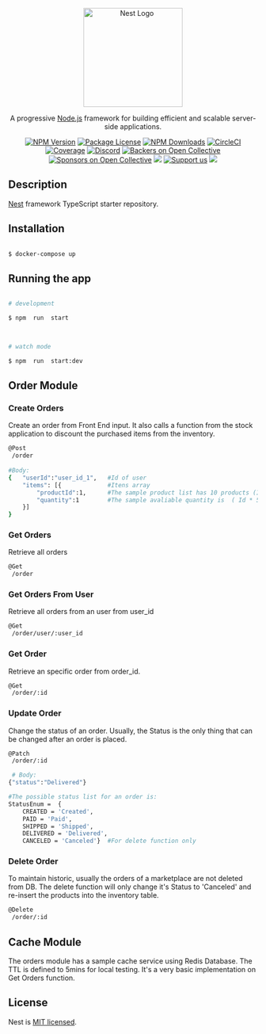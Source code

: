 <p align="center">
  <a href="http://nestjs.com/" target="blank"><img src="https://nestjs.com/img/logo-small.svg" width="200" alt="Nest Logo" /></a>
</p>

[circleci-image]: https://img.shields.io/circleci/build/github/nestjs/nest/master?token=abc123def456
[circleci-url]: https://circleci.com/gh/nestjs/nest

  <p align="center">A progressive <a href="http://nodejs.org" target="_blank">Node.js</a> framework for building efficient and scalable server-side applications.</p>
    <p align="center">
<a href="https://www.npmjs.com/~nestjscore" target="_blank"><img src="https://img.shields.io/npm/v/@nestjs/core.svg" alt="NPM Version" /></a>
<a href="https://www.npmjs.com/~nestjscore" target="_blank"><img src="https://img.shields.io/npm/l/@nestjs/core.svg" alt="Package License" /></a>
<a href="https://www.npmjs.com/~nestjscore" target="_blank"><img src="https://img.shields.io/npm/dm/@nestjs/common.svg" alt="NPM Downloads" /></a>
<a href="https://circleci.com/gh/nestjs/nest" target="_blank"><img src="https://img.shields.io/circleci/build/github/nestjs/nest/master" alt="CircleCI" /></a>
<a href="https://coveralls.io/github/nestjs/nest?branch=master" target="_blank"><img src="https://coveralls.io/repos/github/nestjs/nest/badge.svg?branch=master#9" alt="Coverage" /></a>
<a href="https://discord.gg/G7Qnnhy" target="_blank"><img src="https://img.shields.io/badge/discord-online-brightgreen.svg" alt="Discord"/></a>
<a href="https://opencollective.com/nest#backer" target="_blank"><img src="https://opencollective.com/nest/backers/badge.svg" alt="Backers on Open Collective" /></a>
<a href="https://opencollective.com/nest#sponsor" target="_blank"><img src="https://opencollective.com/nest/sponsors/badge.svg" alt="Sponsors on Open Collective" /></a>
  <a href="https://paypal.me/kamilmysliwiec" target="_blank"><img src="https://img.shields.io/badge/Donate-PayPal-ff3f59.svg"/></a>
    <a href="https://opencollective.com/nest#sponsor"  target="_blank"><img src="https://img.shields.io/badge/Support%20us-Open%20Collective-41B883.svg" alt="Support us"></a>
  <a href="https://twitter.com/nestframework" target="_blank"><img src="https://img.shields.io/twitter/follow/nestframework.svg?style=social&label=Follow"></a>
</p>
  <!--[![Backers on Open Collective](https://opencollective.com/nest/backers/badge.svg)](https://opencollective.com/nest#backer)
  [![Sponsors on Open Collective](https://opencollective.com/nest/sponsors/badge.svg)](https://opencollective.com/nest#sponsor)-->

## Description

[Nest](https://github.com/nestjs/nest) framework TypeScript starter repository.

## Installation

  

```bash

$ docker-compose up

```

  

## Running the app

  

```bash

# development

$ npm  run  start

  

# watch mode

$ npm  run  start:dev
```

  

## Order Module

### Create Orders


Create an order from Front End input. It also calls a function from the stock application to discount the purchased items from the inventory. 
```bash
@Post
 /order
 
#Body:
{	"userId":"user_id_1", 	#Id of user
	"items": [{				#Itens array 
		"productId":1,  	#The sample product list has 10 products (Id: 1 - 10) 
		"quantity":1		#The sample avaliable quantity is  ( Id * 5 )
	}]                      
}  							
```
### Get Orders 
Retrieve all orders
```bash
@Get 
 /order
```
###  Get Orders From User 
Retrieve all orders from an user from user_id
```bash
@Get 
 /order/user/:user_id
```
###  Get Order
Retrieve an specific order from order_id.
```bash
@Get 
 /order/:id
```
###  Update Order 
Change the status of an order. Usually, the Status is the only thing that can be changed after an order is placed. 
```bash
@Patch 
 /order/:id

 # Body: 
{"status":"Delivered"}	

#The possible status list for an order is: 
StatusEnum =  {
	CREATED = 'Created',
	PAID = 'Paid',
	SHIPPED = 'Shipped',
	DELIVERED = 'Delivered',
	CANCELED = 'Canceled'}  #For delete function only
```
###   Delete Order
To maintain historic, usually the orders of a marketplace are not deleted from DB.
The delete function will only change it's Status to 'Canceled' and re-insert the products into the inventory table.
```bash
@Delete 
 /order/:id
``` 

## Cache Module

The orders module has a sample cache service using Redis Database. The TTL is defined  to 5mins for local testing. It's a very basic implementation on Get Orders function.  

## License  

Nest is [MIT licensed](LICENSE).
